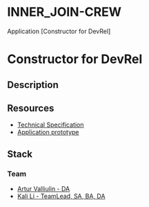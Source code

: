# INNER_JOIN-CREW
Application [Constructor for DevRel]

#  Constructor for DevRel

## Description

## Resources



* <a href='https://github.com/alexovna/inner_join-crew'>Technical Specification</a>
* <a href='https://github.com/alexovna/inner_join-crew'>Application prototype</a>

## Stack

### Team
* <a href='https://github.com/'> Artur Valliulin - DA </a>
* <a href='https://github.com/alexovna'> Kali Li - TeamLead, SA, BA, DA </a>
